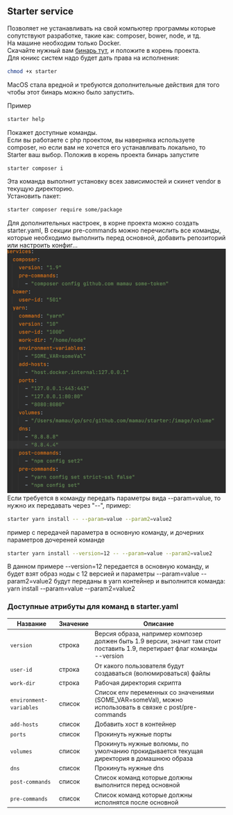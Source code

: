 ## Starter service

Позволяет не устанавливать на свой компьютер программы которые 
сопутствуют разработке, такие как: composer, bower, node, и тд.  
На машине необходим только Docker.  
Скачайте нужный вам [бинарь тут](https://github.com/Mamau/starter/releases), и положите в корень проекта.  
Для юникс систем надо будет дать права на исполнения:
```bash
chmod +x starter
```
MacOS стала вредной и требуются дополнительные действия для того
чтобы этот бинарь можно было запустить.

Пример
```bash
starter help
``` 
Покажет доступные команды.  
Если вы работаете с php проектом, вы наверняка используете composer,
но если вам не хочется его устанавливать локально, то Starter ваш выбор.
Положив в корень проекта бинарь запустите
```bash
starter composer i
``` 
Эта команда выполнит установку всех зависимостей и скинет vendor
в текущую директорию.  
Установить пакет:
```bash
starter composer require some/package
``` 
Для дополнительных настроек, в корне проекта можно создать starter.yaml, 
В секции pre-commands можно перечислить все команды, которые необходимо
выполнить перед основной, добавить репозиторий или настроить конфиг...  
![img.png](img.png)  
Если требуется в команду передать параметры вида --param=value, то нужно их
передавать через "--", пример:  
```bash
starter yarn install -- --param=value --param2=value2
```
пример с передачей параметра в основную команду, и дочерних параметров дочереней команде
```bash
starter yarn install --version=12 -- --param=value --param2=value2
```
В данном примере --version=12 передается в основную команду, и будет взят
образ ноды с 12 версией и параметры --param=value --param2=value2 будут
переданы в yarn контейнер и выполнится команда: yarn install --param=value --param2=value2  
### Доступные атрибуты для команд в starter.yaml
Название | Значение | Описание
--- | --- | ---
`version` | строка | Версия образа, например композер должен быть 1.9 версии, значит там стоит поставить 1.9, перетирает флаг команды --version
`user-id` | строка | От какого пользователя будут создаваться (волюмироваться) файлы 
`work-dir` | строка | Рабочая директория скрипта 
`environment-variables` | список | Список env переменных со значениями (SOME_VAR=someVal), можно использовать в связке с post/pre-commands
`add-hosts` | список | Добавить хост в контейнер 
`ports` | список | Прокинуть нужные порты 
`volumes` | список | Прокинуть нужные волюмы, по умолчанию прокидывается текущая директория в домашнюю образа 
`dns` | список | Прокинуть нужные dns 
`post-commands` | список | Список команд которые должны выполнится перед основной 
`pre-commands` | список | Список команд которые должны исполнятся после основной 
